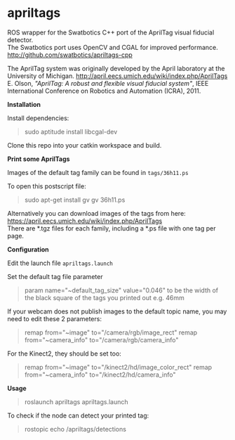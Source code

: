 apriltags
=========

ROS wrapper for the Swatbotics C++ port of the AprilTag visual
fiducial detector.  
The Swatbotics port uses OpenCV and CGAL for improved performance.  
http://github.com/swatbotics/apriltags-cpp

The AprilTag system was originally developed by the April laboratory at the University of Michigan.
http://april.eecs.umich.edu/wiki/index.php/AprilTags  
E. Olson, *"AprilTag: A robust and flexible visual fiducial system"*, IEEE International Conference on Robotics and Automation (ICRA), 2011.


**Installation**

Install dependencies:  
> sudo aptitude install libcgal-dev

Clone this repo into your catkin workspace and build.


**Print some AprilTags**

Images of the default tag family can be found in `tags/36h11.ps`

To open this postscript file:  
> sudo apt-get install gv
> gv 36h11.ps

Alternatively you can download images of the tags from here:  
https://april.eecs.umich.edu/wiki/index.php/AprilTags  
There are *.tgz files for each family, including a *.ps file with one tag per page.

**Configuration**

Edit the launch file `apriltags.launch`

Set the default tag file parameter  
> param name="~default_tag_size" value="0.046"
to be the width of the black square of the tags you printed out e.g. 46mm

If your webcam does not publish images to the default topic name, you may need to edit these 2 parameters:  
> remap from="~image" to="/camera/rgb/image_rect"
> remap from="~camera_info" to="/camera/rgb/camera_info"

For the Kinect2, they should be set too:  
> remap from="~image" to="/kinect2/hd/image_color_rect"
> remap from="~camera_info" to="/kinect2/hd/camera_info"

**Usage**

> roslaunch apriltags apriltags.launch

To check if the node can detect your printed tag:  
> rostopic echo /apriltags/detections

